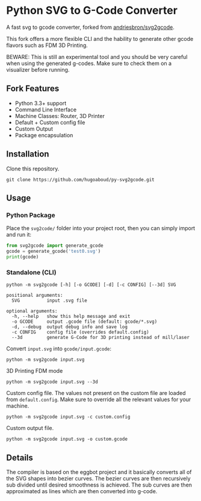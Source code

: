 # Python SVG to G-Code Converter
A fast svg to gcode converter, forked from [andriesbron/svg2gcode](https://github.com/andriesbron/svg2gcode).

This fork offers a more flexible CLI and the hability to generate other gcode flavors such as FDM 3D Printing.

BEWARE: This is still an experimental tool and you should be very careful when using the generated g-codes. Make sure to check them on a visualizer before running.

## Fork Features
- Python 3.3+ support
- Command Line Interface
- Machine Classes: Router, 3D Printer
- Default + Custom config file
- Custom Output
- Package encapsulation

## Installation
Clone this repository.
```
git clone https://github.com/hugoaboud/py-svg2gcode.git
```

## Usage
### Python Package
Place the `svg2code/` folder into your project root, then you can simply import and run it:
```python
from svg2gcode import generate_gcode
gcode = generate_gcode('test0.svg')
print(gcode)
```

### Standalone (CLI)

```
python -m svg2gcode [-h] [-o GCODE] [-d] [-c CONFIG] [--3d] SVG

positional arguments:
  SVG          input .svg file

optional arguments:
  -h, --help   show this help message and exit
  -o GCODE     output .gcode file (default: gcode/*.svg)
  -d, --debug  output debug info and save log
  -c CONFIG    config file (overrides default.config)
  --3d         generate G-Code for 3D printing instead of mill/laser
```

Convert `input.svg` into `gcode/input.gcode`:
```
python -m svg2gcode input.svg
```

3D Printing FDM mode
```
python -m svg2gcode input.svg --3d
```

Custom config file. The values not present on the custom file are loaded from `default.config`.
Make sure to override all the relevant values for your machine.
```
python -m svg2gcode input.svg -c custom.config
```

Custom output file.
```
python -m svg2gcode input.svg -o custom.gcode
```

## Details
The compiler is based on the eggbot project and it basically converts all of the SVG shapes into bezier curves. The bezier curves are then recursively sub divided until desired smoothness is achieved. The sub curves are then approximated as lines which are then converted into g-code.
